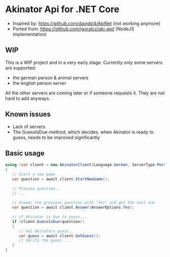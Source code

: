 # Akinator Api for .NET Core

- Inspired by: https://github.com/davidsl4/AkiNet (not working anymore)
- Ported from: https://github.com/jgoralcz/aki-api/ (NodeJS implementation)

## WIP

This is a WIP project and in a very early stage. Currently only some servers are supported:

- the german person & animal servers
- the english person server

All the other servers are coming later or if someone requests it. They are not hard to add anyways.

## Known issues

- Lack of servers
- The GuessIsDue-method, which decides, when Akinator is ready to guess, needs to be improved significantly

## Basic usage

```cs
using (var client = new AkinatorClient(Language.German, ServerType.Person))
{
   // Start a new game
   var question = await client.StartNewGame(); 
   
   // Process question...
   // ...
   
   // Answer the previous question with "Yes" and get the next one
   var question = await client.Answer(AnswerOptions.Yes);
   
   // if Akinator is due to guess...
   if (client.GuessIsDue(question))
   {
      // Get Akinators guess..
      var guess = await client.GetGuess();
      // Verify the guess ...
   }
}
```
